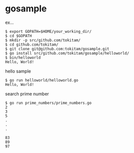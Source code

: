 # gosample

ex...
```
$ export GOPATH=$HOME/your_working_dir/
$ cd $GOPATH
$ mkdir -p src/github.com/tokitam/
$ cd github.com/tokitam/
$ git clone git@github.com:tokitam/gosample.git
$ go install src/github.com/tokitam/gosample/helloworld/
$ bin/helloworld
Hello, World!
```


hello sample
```
$ go run helloworld/helloworld.go
Hello, World!
```

search prime number
```
$ go run prime_numbers/prime_numbers.go
2
3
5
.
.
.

83
89
97
```

